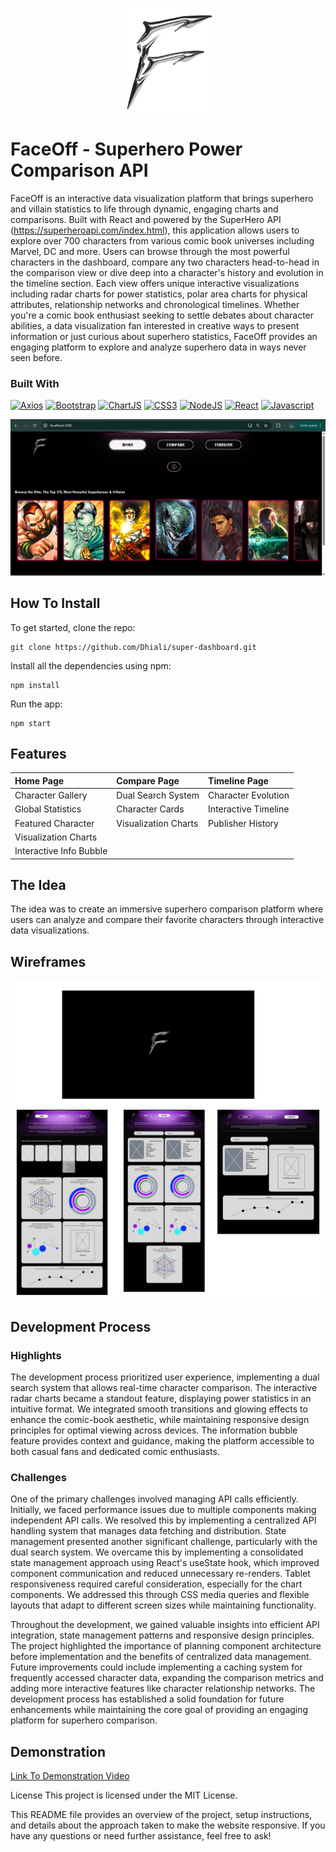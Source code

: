 <p align="center">
  <img src="https://github.com/Dhiali/super-dashboard/blob/main/src/assets/fo%202.3.png?raw=true" width="150">
</p>
 
# FaceOff - Superhero Power Comparison API

FaceOff is an interactive data visualization platform that brings superhero and villain statistics to life through dynamic, engaging charts and comparisons. Built with React and powered by the SuperHero API (https://superheroapi.com/index.html), this application allows users to explore over 700 characters from various comic book universes including Marvel, DC and more. Users can browse through the most powerful characters in the dashboard, compare any two characters head-to-head in the comparison view or dive deep into a character's history and evolution in the timeline section. Each view offers unique interactive visualizations including radar charts for power statistics, polar area charts for physical attributes, relationship networks and chronological timelines. Whether you're a comic book enthusiast seeking to settle debates about character abilities, a data visualization fan interested in creative ways to present information or just curious about superhero statistics, FaceOff provides an engaging platform to explore and analyze superhero data in ways never seen before.

### Built With
[![Axios](https://img.shields.io/badge/Axios-5A29E4?style=for-the-badge&logo=axios&logoColor=white)](https://axios-http.com/)
[![Bootstrap](https://img.shields.io/badge/Bootstrap-563D7C?style=for-the-badge&logo=bootstrap&logoColor=white)](https://getbootstrap.com/)
[![ChartJS](https://img.shields.io/badge/Chart.js-FF6384?style=for-the-badge&logo=chartdotjs&logoColor=white)](https://www.chartjs.org/)
[![CSS3](https://img.shields.io/badge/CSS3-1572B6?style=for-the-badge&logo=css3&logoColor=white)](https://developer.mozilla.org/en-US/docs/Web/CSS)
[![NodeJS](https://img.shields.io/badge/Node.js-339933?style=for-the-badge&logo=nodedotjs&logoColor=white)](https://nodejs.org/en)
[![React](https://img.shields.io/badge/React-20232A?style=for-the-badge&logo=react&logoColor=61DAFB)](https://react.dev/)
[![Javascript](https://img.shields.io/badge/JavaScript-323330?style=for-the-badge&logo=javascript&logoColor=F7DF1E)](https://www.javascript.com/)


![Faceoff homepage screenshot](https://github.com/Dhiali/super-dashboard/blob/main/src/assets/home%20screen.png?raw=true)

## How To Install

To get started, clone the repo:
```
git clone https://github.com/Dhiali/super-dashboard.git
```

Install all the dependencies using npm:
```
npm install
```

Run the app:
```
npm start
```

## Features

| Home Page | Compare Page | Timeline Page |
| :--- | :--- | :--- |
| Character Gallery | Dual Search System | Character Evolution |
| Global Statistics | Character Cards | Interactive Timeline |
| Featured Character | Visualization Charts | Publisher History |
| Visualization Charts |  |  |
| Interactive Info Bubble |  |  |

## The Idea

The idea was to create an immersive superhero comparison platform where users can analyze and compare their favorite characters through interactive data visualizations.

## Wireframes

![Wireframe](https://github.com/Dhiali/super-dashboard/blob/main/src/assets/wireframess.png?raw=true)

## Development Process

### Highlights
The development process prioritized user experience, implementing a dual search system that allows real-time character comparison. The interactive radar charts became a standout feature, displaying power statistics in an intuitive format. We integrated smooth transitions and glowing effects to enhance the comic-book aesthetic, while maintaining responsive design principles for optimal viewing across devices. The information bubble feature provides context and guidance, making the platform accessible to both casual fans and dedicated comic enthusiasts.

### Challenges
One of the primary challenges involved managing API calls efficiently. Initially, we faced performance issues due to multiple components making independent API calls. We resolved this by implementing a centralized API handling system that manages data fetching and distribution. State management presented another significant challenge, particularly with the dual search system. We overcame this by implementing a consolidated state management approach using React's useState hook, which improved component communication and reduced unnecessary re-renders. Tablet responsiveness required careful consideration, especially for the chart components. We addressed this through CSS media queries and flexible layouts that adapt to different screen sizes while maintaining functionality.

Throughout the development, we gained valuable insights into efficient API integration, state management patterns and responsive design principles. The project highlighted the importance of planning component architecture before implementation and the benefits of centralized data management. Future improvements could include implementing a caching system for frequently accessed character data, expanding the comparison metrics and adding more interactive features like character relationship networks. The development process has established a solid foundation for future enhancements while maintaining the core goal of providing an engaging platform for superhero comparison.

## Demonstration
[Link To Demonstration Video]()

License
This project is licensed under the MIT License.

This README file provides an overview of the project, setup instructions, and details about the approach taken to make the website responsive. If you have any questions or need further assistance, feel free to ask!

